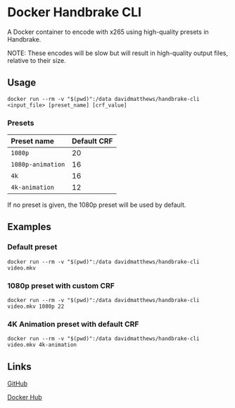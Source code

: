 # Docker Handbrake CLI
A Docker container to encode with x265 using high-quality presets in Handbrake.

NOTE: These encodes will be slow but will result in high-quality output files, relative to their size.

## Usage
`docker run --rm -v "$(pwd)":/data davidmatthews/handbrake-cli <input_file> [preset_name] [crf_value]`

### Presets
| Preset name       | Default CRF  |
|:------------------|:-------------|
| `1080p`           | 20           |
| `1080p-animation` | 16           |
| `4k`              | 16           |
| `4k-animation`    | 12           |

If no preset is given, the 1080p preset will be used by default.

## Examples
### Default preset
`docker run --rm -v "$(pwd)":/data davidmatthews/handbrake-cli video.mkv`

### 1080p preset with custom CRF
`docker run --rm -v "$(pwd)":/data davidmatthews/handbrake-cli video.mkv 1080p 22`

### 4K Animation preset with default CRF
`docker run --rm -v "$(pwd)":/data davidmatthews/handbrake-cli video.mkv 4k-animation`

## Links
[GitHub](https://github.com/davidmatthews/docker-handbrake-cli)

[Docker Hub](https://hub.docker.com/r/davidmatthews/handbrake-cli)